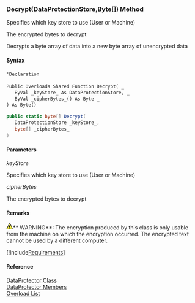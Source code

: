 ﻿### Decrypt(DataProtectionStore,Byte\[\]) Method

Specifies which key store to use (User or Machine)

The encrypted bytes to decrypt

Decrypts a byte array of data into a new byte array of unencrypted data

#### Syntax

```vbnet
'Declaration

Public Overloads Shared Function Decrypt( _
   ByVal _keyStore_ As DataProtectionStore, _
   ByVal _cipherBytes_() As Byte _
) As Byte()
```

```csharp
public static byte[] Decrypt( 
   DataProtectionStore _keyStore_,
   byte[] _cipherBytes_
)
```

#### Parameters

_keyStore_

Specifies which key store to use (User or Machine)

_cipherBytes_

The encrypted bytes to decrypt

#### Remarks

![warning](/images/warning.gif)** WARNING**:  The encryption produced by this class is only usable from the machine on which the encryption occurred. The encrypted text cannot be used by a different computer.

[!include[Requirements](../partials/requirements.md)]

#### Reference

[DataProtector Class](FChoice.Common~FChoice.Common.DataProtector.md)  
[DataProtector Members](FChoice.Common~FChoice.Common.DataProtector_members.md)  
[Overload List](FChoice.Common~FChoice.Common.DataProtector~Decrypt.md)